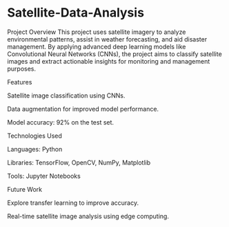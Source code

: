 # Satellite-Data-Analysis

Project Overview
This project uses satellite imagery to analyze environmental patterns, assist in weather forecasting, and aid disaster management. By applying advanced deep learning models like Convolutional Neural Networks (CNNs), the project aims to classify satellite images and extract actionable insights for monitoring and management purposes.

Features

Satellite image classification using CNNs.

Data augmentation for improved model performance.

Model accuracy: 92% on the test set.




Technologies Used

Languages: Python

Libraries: TensorFlow, OpenCV, NumPy, Matplotlib

Tools: Jupyter Notebooks




Future Work

Explore transfer learning to improve accuracy.

Real-time satellite image analysis using edge computing.
